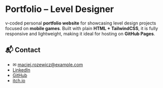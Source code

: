 # Portfolio – Level Designer

v-coded personal **portfolio website** for showcasing level design projects focused on **mobile games**. Built with plain **HTML + TailwindCSS**, it is fully responsive and lightweight, making it ideal for hosting on **GitHub Pages**.

## 📬 Contact
- ✉ maciej.rozewicz@example.com
- [LinkedIn](https://linkedin.com)
- [GitHub](https://github.com)
- [itch.io](https://itch.io)
